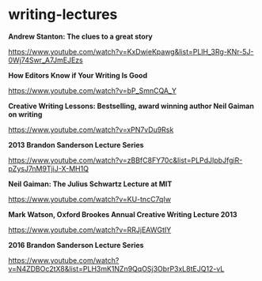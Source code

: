 # writing-lectures

**Andrew Stanton: The clues to a great story**

https://www.youtube.com/watch?v=KxDwieKpawg&list=PLlH_3Rg-KNr-5J-0Wj74Swr_A7JmEJEzs

**How Editors Know if Your Writing Is Good**

https://www.youtube.com/watch?v=bP_SmnCQA_Y

**Creative Writing Lessons: Bestselling, award winning author Neil Gaiman on writing**

https://www.youtube.com/watch?v=xPN7vDu9Rsk

**2013 Brandon Sanderson Lecture Series**

https://www.youtube.com/watch?v=zBBfC8FY70c&list=PLPdJIpbJfgiR-pZysJ7nM9TjiJ-X-MH1Q

**Neil Gaiman: The Julius Schwartz Lecture at MIT**

https://www.youtube.com/watch?v=KU-tncC7qIw

**Mark Watson, Oxford Brookes Annual Creative Writing Lecture 2013**

https://www.youtube.com/watch?v=RRJjEAWGtIY

**2016 Brandon Sanderson Lecture Series**

https://www.youtube.com/watch?v=N4ZDBOc2tX8&list=PLH3mK1NZn9QqOSj3ObrP3xL8tEJQ12-vL

